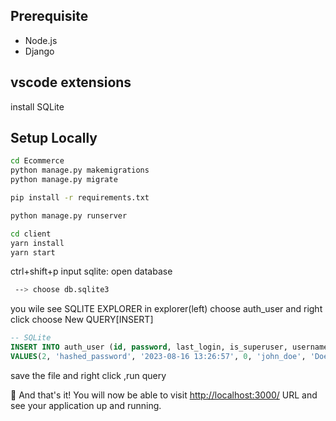 ## Prerequisite
+ Node.js
+ Django

## vscode extensions
install SQLite
## Setup Locally

```bash
cd Ecommerce
python manage.py makemigrations
python manage.py migrate

pip install -r requirements.txt
```
```python
python manage.py runserver
```

```bash
cd client
yarn install
yarn start
```

ctrl+shift+p input 
sqlite: open database
```bash
 --> choose db.sqlite3
 ```
you wile see SQLITE EXPLORER in explorer(left)
choose auth_user and right click
choose New QUERY[INSERT]

```sql
-- SQLite
INSERT INTO auth_user (id, password, last_login, is_superuser, username, last_name, email, is_staff, is_active, date_joined, first_name)
VALUES(2, 'hashed_password', '2023-08-16 13:26:57', 0, 'john_doe', 'Doe', 'john@example.com', 0, 1, '2023-08-16 13:26:57', 'John');
```
save the file and right click ,run query


🎉 And that's it! You will now be able to visit <a href="http://localhost:3000/">http://localhost:3000/</a> URL and see your application up and running.




